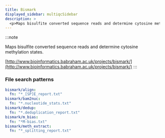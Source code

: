 ```yaml
---
title: Bismark
displayed_sidebar: multiqcSidebar
description: >
  <p>Maps bisulfite converted sequence reads and determine cytosine methylation states.</p>
---
```


<!--
~~~~~ DO NOT EDIT ~~~~~
This file is autogenerated from the MultiQC module python docstring.
Do not edit the markdown, it will be overwritten.

File path for the source of this content: multiqc/modules/bismark/bismark.py
~~~~~~~~~~~~~~~~~~~~~~~
-->

:::note

<p>Maps bisulfite converted sequence reads and determine cytosine methylation states.</p>

[http://www.bioinformatics.babraham.ac.uk/projects/bismark/](http://www.bioinformatics.babraham.ac.uk/projects/bismark/)
:::

### File search patterns

```yaml
bismark/align:
  fn: "*_[SP]E_report.txt"
bismark/bam2nuc:
  fn: "*.nucleotide_stats.txt"
bismark/dedup:
  fn: "*.deduplication_report.txt"
bismark/m_bias:
  fn: "*M-bias.txt"
bismark/meth_extract:
  fn: "*_splitting_report.txt"
```
